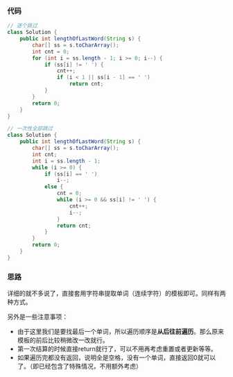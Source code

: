 ### 代码

``` java
// 逐个跳过
class Solution {
    public int lengthOfLastWord(String s) {
        char[] ss = s.toCharArray();
        int cnt = 0;
        for (int i = ss.length - 1; i >= 0; i--) {
            if (ss[i] != ' ') {
                cnt++;
                if (i < 1 || ss[i - 1] == ' ')
                    return cnt;
            }
        }
        return 0;
    }
}

// 一次性全部跳过
class Solution {
    public int lengthOfLastWord(String s) {
        char[] ss = s.toCharArray();
        int cnt;
        int i = ss.length - 1;
        while (i >= 0) {
            if (ss[i] == ' ')
                i--;
            else {
                cnt = 0;
                while (i >= 0 && ss[i] != ' ') {
                    cnt++;
                    i--;
                }
                return cnt;
            }
        }
        return 0;
    }
}
```



### 思路

详细的就不多说了，直接套用字符串提取单词（连续字符）的模板即可。同样有两种方式。

另外是一些注意事项：

* 由于这里我们是要找最后一个单词，所以遍历顺序是**从后往前遍历**。那么原来模板的前后比较稍微改一改就行。
* 第一次结算的时候直接return就行了，可以不用再考虑重置或者更新等等。
* 如果遍历完都没有返回，说明全是空格，没有一个单词，直接返回0就可以了。（即已经包含了特殊情况，不用额外考虑）